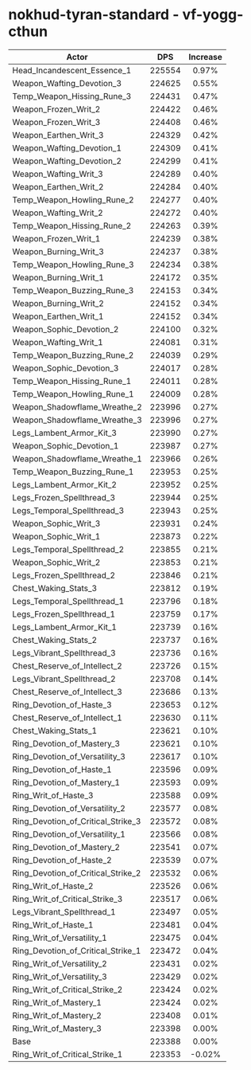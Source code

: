 # nokhud-tyran-standard - vf-yogg-cthun
| Actor | DPS | Increase |
|---|:---:|:---:|
|Head_Incandescent_Essence_1|225554|0.97%|
|Weapon_Wafting_Devotion_3|224625|0.55%|
|Temp_Weapon_Hissing_Rune_3|224431|0.47%|
|Weapon_Frozen_Writ_2|224422|0.46%|
|Weapon_Frozen_Writ_3|224408|0.46%|
|Weapon_Earthen_Writ_3|224329|0.42%|
|Weapon_Wafting_Devotion_1|224309|0.41%|
|Weapon_Wafting_Devotion_2|224299|0.41%|
|Weapon_Wafting_Writ_3|224289|0.40%|
|Weapon_Earthen_Writ_2|224284|0.40%|
|Temp_Weapon_Howling_Rune_2|224277|0.40%|
|Weapon_Wafting_Writ_2|224272|0.40%|
|Temp_Weapon_Hissing_Rune_2|224263|0.39%|
|Weapon_Frozen_Writ_1|224239|0.38%|
|Weapon_Burning_Writ_3|224237|0.38%|
|Temp_Weapon_Howling_Rune_3|224234|0.38%|
|Weapon_Burning_Writ_1|224172|0.35%|
|Temp_Weapon_Buzzing_Rune_3|224153|0.34%|
|Weapon_Burning_Writ_2|224152|0.34%|
|Weapon_Earthen_Writ_1|224152|0.34%|
|Weapon_Sophic_Devotion_2|224100|0.32%|
|Weapon_Wafting_Writ_1|224081|0.31%|
|Temp_Weapon_Buzzing_Rune_2|224039|0.29%|
|Weapon_Sophic_Devotion_3|224017|0.28%|
|Temp_Weapon_Hissing_Rune_1|224011|0.28%|
|Temp_Weapon_Howling_Rune_1|224009|0.28%|
|Weapon_Shadowflame_Wreathe_2|223996|0.27%|
|Weapon_Shadowflame_Wreathe_3|223996|0.27%|
|Legs_Lambent_Armor_Kit_3|223990|0.27%|
|Weapon_Sophic_Devotion_1|223987|0.27%|
|Weapon_Shadowflame_Wreathe_1|223966|0.26%|
|Temp_Weapon_Buzzing_Rune_1|223953|0.25%|
|Legs_Lambent_Armor_Kit_2|223952|0.25%|
|Legs_Frozen_Spellthread_3|223944|0.25%|
|Legs_Temporal_Spellthread_3|223943|0.25%|
|Weapon_Sophic_Writ_3|223931|0.24%|
|Weapon_Sophic_Writ_1|223873|0.22%|
|Legs_Temporal_Spellthread_2|223855|0.21%|
|Weapon_Sophic_Writ_2|223853|0.21%|
|Legs_Frozen_Spellthread_2|223846|0.21%|
|Chest_Waking_Stats_3|223812|0.19%|
|Legs_Temporal_Spellthread_1|223796|0.18%|
|Legs_Frozen_Spellthread_1|223759|0.17%|
|Legs_Lambent_Armor_Kit_1|223739|0.16%|
|Chest_Waking_Stats_2|223737|0.16%|
|Legs_Vibrant_Spellthread_3|223736|0.16%|
|Chest_Reserve_of_Intellect_2|223726|0.15%|
|Legs_Vibrant_Spellthread_2|223708|0.14%|
|Chest_Reserve_of_Intellect_3|223686|0.13%|
|Ring_Devotion_of_Haste_3|223653|0.12%|
|Chest_Reserve_of_Intellect_1|223630|0.11%|
|Chest_Waking_Stats_1|223621|0.10%|
|Ring_Devotion_of_Mastery_3|223621|0.10%|
|Ring_Devotion_of_Versatility_3|223617|0.10%|
|Ring_Devotion_of_Haste_1|223596|0.09%|
|Ring_Devotion_of_Mastery_1|223593|0.09%|
|Ring_Writ_of_Haste_3|223588|0.09%|
|Ring_Devotion_of_Versatility_2|223577|0.08%|
|Ring_Devotion_of_Critical_Strike_3|223572|0.08%|
|Ring_Devotion_of_Versatility_1|223566|0.08%|
|Ring_Devotion_of_Mastery_2|223541|0.07%|
|Ring_Devotion_of_Haste_2|223539|0.07%|
|Ring_Devotion_of_Critical_Strike_2|223532|0.06%|
|Ring_Writ_of_Haste_2|223526|0.06%|
|Ring_Writ_of_Critical_Strike_3|223517|0.06%|
|Legs_Vibrant_Spellthread_1|223497|0.05%|
|Ring_Writ_of_Haste_1|223481|0.04%|
|Ring_Writ_of_Versatility_1|223475|0.04%|
|Ring_Devotion_of_Critical_Strike_1|223472|0.04%|
|Ring_Writ_of_Versatility_2|223431|0.02%|
|Ring_Writ_of_Versatility_3|223429|0.02%|
|Ring_Writ_of_Critical_Strike_2|223424|0.02%|
|Ring_Writ_of_Mastery_1|223424|0.02%|
|Ring_Writ_of_Mastery_2|223408|0.01%|
|Ring_Writ_of_Mastery_3|223398|0.00%|
|Base|223388|0.00%|
|Ring_Writ_of_Critical_Strike_1|223353|-0.02%|

